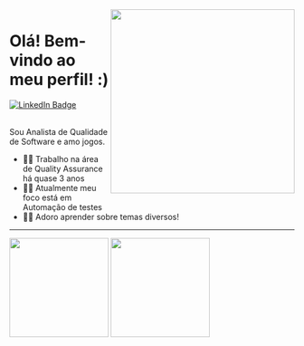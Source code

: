 <img src = "banner.gif" width = "325px" align = "right">

# Olá! Bem-vindo ao meu perfil! :)
  <div id="badges">
  <a href = "https://linkedin.com/vladmirprates">
    <img src="https://img.shields.io/badge/LinkedIn-blue?style=for-the-badge&logo=linkedin&logoColor=white" alt="LinkedIn Badge"/>
  </a>
</div>
<br>

Sou Analista de Qualidade de Software e amo jogos.

- 👩‍💻 Trabalho na área de Quality Assurance há quase 3 anos
- 👩‍💻 Atualmente meu foco está em Automação de testes
- 👩‍💻 Adoro aprender sobre temas diversos!


---


<div align = "left">
<img height = "175em" src="https://github-readme-stats.vercel.app/api/top-langs/?username=vladmirprates&show_icons=true&theme=bear&count_private=true"/>
<img height = "175em" src="https://github-readme-stats.vercel.app/api?username=vladmirprates&show_icons=true&show_icons=true&theme=bear&count_private=true" />
</div>
